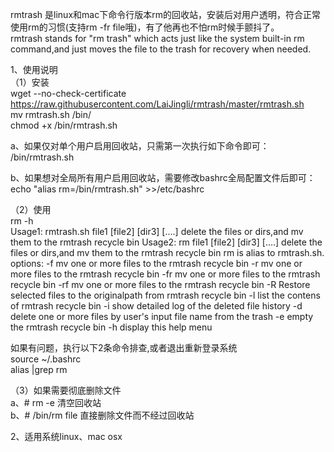 rmtrash 是linux和mac下命令行版本rm的回收站，安装后对用户透明，符合正常使用rm的习惯(支持rm -fr file哦)，有了他再也不怕rm时候手颤抖了。  
rmtrash stands for "rm trash" which acts just like the system built-in rm command,and just moves the file to the trash for recovery when needed.


1、使用说明  
（1）安装  
wget --no-check-certificate https://raw.githubusercontent.com/LaiJingli/rmtrash/master/rmtrash.sh  
mv rmtrash.sh /bin/  
chmod +x /bin/rmtrash.sh  

a、如果仅对单个用户启用回收站，只需第一次执行如下命令即可：  
/bin/rmtrash.sh  

b、如果想对全局所有用户启用回收站，需要修改bashrc全局配置文件后即可：  
echo "alias rm=/bin/rmtrash.sh" >>/etc/bashrc  

（2）使用  
rm -h  
Usage1: rmtrash.sh file1 [file2] [dir3] [....] delete the files or dirs,and mv them to the rmtrash recycle bin
Usage2: rm         file1 [file2] [dir3] [....] delete the files or dirs,and mv them to the rmtrash recycle bin
        rm is alias to rmtrash.sh.
options:
	-f  mv one or more files to the rmtrash recycle bin
	-r  mv one or more files to the rmtrash recycle bin
	-fr mv one or more files to the rmtrash recycle bin
	-rf mv one or more files to the rmtrash recycle bin
	-R  Restore selected files to the originalpath from rmtrash recycle bin
	-l  list the contens of rmtrash recycle bin
	-i  show detailed log of the deleted file history
	-d  delete one or more files by user's input file name from the trash
	-e  empty the rmtrash recycle bin
	-h  display this help menu

如果有问题，执行以下2条命令排查,或者退出重新登录系统    
source ~/.bashrc  
alias |grep rm  

（3）如果需要彻底删除文件  
a、# rm -e 清空回收站  
b、# /bin/rm file 直接删除文件而不经过回收站  

2、适用系统linux、mac osx

